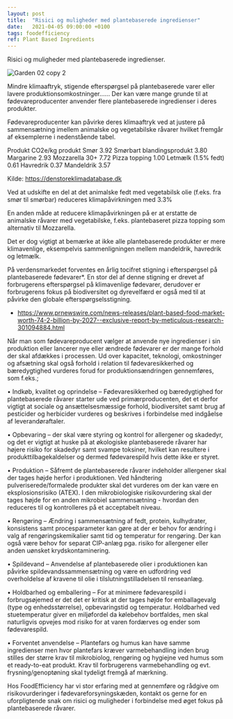 ```yaml
---
layout: post
title:  "Risici og muligheder med plantebaserede ingredienser"
date:   2021-04-05 09:00:00 +0100
tags: foodefficiency
ref: Plant Based Ingredients
---
```


Risici og muligheder med plantebaserede ingredienser. 

![Garden 02 copy 2](https://user-images.githubusercontent.com/75361000/113566428-f3dc3100-960c-11eb-9c12-a6c428ab56ec.jpg)


Mindre klimaaftryk, stigende efterspørgsel på plantebaserede varer eller lavere produktionsomkostninger…... Der kan være mange grunde til at fødevareproducenter anvender flere plantebaserede ingredienser i deres produkter. 

Fødevareproducenter kan påvirke deres klimaaftryk ved at justere på sammensætning imellem animalske og vegetabilske råvarer hvilket fremgår af eksemplerne i nedenstående tabel.

Produkt 	                CO2e/kg produkt
Smør	                    3.92
Smørbart blandingsprodukt 3.80
Margarine	                2.93
Mozzarella 30+	          7.72
Pizza topping	            1.00
Letmælk (1.5% fedt)	      0.61
Havredrik	                0.37
Mandeldrik	              3.57

Kilde: https://denstoreklimadatabase.dk

Ved at udskifte en del at det animalske fedt med vegetabilsk olie (f.eks. fra smør til smørbar) reduceres klimapåvirkningen med 3.3% 

En anden måde at reducere klimapåvirkningen på er at erstatte de animalske råvarer med vegetabilske, f.eks. plantebaseret pizza topping som alternativ til Mozzarella.

Det er dog vigtigt at bemærke at ikke alle plantebaserede produkter er mere klimavenlige, eksempelvis sammenligningen mellem mandeldrik, havredrik og letmælk. 

På verdensmarkedet forventes en årlig tocifret stigning i efterspørgsel på plantebaserede fødevarer*. En stor del af denne stigning er drevet af forbrugerens efterspørgsel på klimavenlige fødevarer, derudover er forbrugerens fokus på biodiversitet og dyrevelfærd er også med til at påvirke den globale efterspørgselsstigning.

* https://www.prnewswire.com/news-releases/plant-based-food-market-worth-74-2-billion-by-2027--exclusive-report-by-meticulous-research-301094884.html

Når man som fødevareproducent vælger at anvende nye ingredienser i sin produktion eller lancerer nye eller ændrede fødevarer er der mange forhold der skal afdækkes i processen. 
Ud over kapacitet, teknologi, omkostninger og afsætning skal også forhold i relation til fødevaresikkerhed og bæredygtighed vurderes forud for produktionsændringen gennemføres, som f.eks.;

•	Indkøb, kvalitet og oprindelse – Fødevaresikkerhed og bæredygtighed for plantebaserede råvarer starter ude ved primærproducenten, det et derfor vigtigt at sociale og ansættelsesmæssige forhold, biodiversitet samt brug af pesticider og herbicider vurderes og beskrives i forbindelse med indgåelse af leverandøraftaler. 

•	Opbevaring – der skal være styring og kontrol for allergener og skadedyr, og det er vigtigt at huske på at økologiske plantebaserede råvarer har højere risiko for skadedyr samt svampe toksiner, hvilket kan resultere i produkttilbagekaldelser og dermed fødevarespild hvis dette ikke er styret. 

•	Produktion – Såfremt de plantebaserede råvarer indeholder allergener skal der tages højde herfor i produktionen. Ved håndtering pulveriserede/formalede produkter skal det vurderes om der kan være en eksplosionsrisiko (ATEX). I den mikrobiologiske risikovurdering skal der tages højde for en anden mikrobiel sammensætning - hvordan den reduceres til og kontrolleres på et acceptabelt niveau. 

•	Rengøring – Ændring i sammensætning af fedt, protein, kulhydrater, konsistens samt procesparameter kan gøre at der er behov for ændring i valg af rengøringskemikalier samt tid og temperatur for rengøring. Der kan også være behov for separat CIP-anlæg pga. risiko for allergener eller anden uønsket krydskontaminering.  

•	Spildevand – Anvendelse af plantebaserede olier i produktionen kan påvirke spildevandssammensætning og være en udfordring ved overholdelse af kravene til olie i tilslutningstilladelsen til renseanlæg.
 
•	Holdbarhed og emballering – For at minimere fødevarespild i forbrugsøjemed er det det er kritisk at der tages højde for emballagevalg (type og enhedsstørrelse), opbevaringstid og temperatur. Holdbarhed ved stuetemperatur giver en miljøfordel da kølebehov bortfaldes, men skal naturligvis opvejes mod risiko for at varen fordærves og ender som fødevarespild. 

•	Forventet anvendelse – Plantefars og humus kan have samme ingredienser men hvor plantefars kræver varmebehandling inden brug stilles der større krav til mikrobiolog, rengøring og hygiejne ved humus som et ready-to-eat produkt. Krav til forbrugerens varmebehandling og evt. frysning/genoptøning skal tydeligt fremgå af mærkning. 

Hos FoodEfficiency har vi stor erfaring med at gennemføre og rådgive om risikovurderinger i fødevareforsyningskæden, kontakt os gerne for en uforpligtende snak om risici og muligheder i forbindelse med øget fokus på plantebaserede råvarer. 
